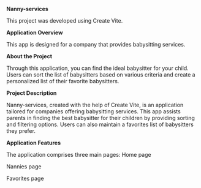 **Nanny-services**

This project was developed using Create Vite.

**Application Overview**

This app is designed for a company that provides babysitting services.

**About the Project**

Through this application, you can find the ideal babysitter for your child.
Users can sort the list of babysitters based on various criteria and create a
personalized list of their favorite babysitters.

**Project Description**

Nanny-services, created with the help of Create Vite, is an application tailored
for companies offering babysitting services. This app assists parents in finding
the best babysitter for their children by providing sorting and filtering
options. Users can also maintain a favorites list of babysitters they prefer.

**Application Features**

The application comprises three main pages: Home page

Nannies page

Favorites page
